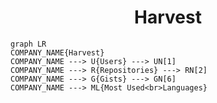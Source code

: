 <h1 align="center">Harvest</h1>

```mermaid
graph LR
COMPANY_NAME{Harvest}
COMPANY_NAME ---> U{Users} ---> UN[1]
COMPANY_NAME ---> R{Repositories} ---> RN[2]
COMPANY_NAME ---> G{Gists} ---> GN[6]
COMPANY_NAME ---> ML{Most Used<br>Languages}
```
